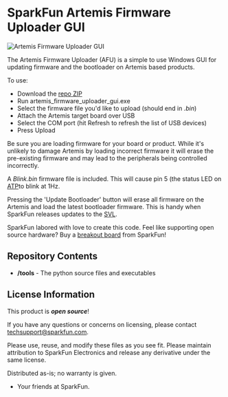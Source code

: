 SparkFun Artemis Firmware Uploader GUI
========================================

![Artemis Firmware Uploader GUI](https://cdn.sparkfun.com/assets/home_page_posts/3/2/4/5/Artemis_Firmware_Uploader_GUI.jpg)

The Artemis Firmware Uploader (AFU) is a simple to use Windows GUI for updating firmware and the bootloader on Artemis based products.

To use:

* Download the [repo ZIP](https://github.com/sparkfun/Artemis-Firmware-Upload-GUI/archive/master.zip)
* Run artemis_firmware_uploader_gui.exe
* Select the firmware file you'd like to upload (should end in *.bin*)
* Attach the Artemis target board over USB
* Select the COM port (hit Refresh to refresh the list of USB devices)
* Press Upload

Be sure you are loading firmware for your board or product. While it's unlikely to damage Artemis by loading incorrect firmware it will erase the pre-existing firmware and may lead to the peripherals being controlled incorrectly.

A *Blink.bin* firmware file is included. This will cause pin 5 (the status LED on [ATP](https://www.sparkfun.com/products/15442)to blink at 1Hz.

Pressing the 'Update Bootloader' button will erase all firmware on the Artemis and load the latest bootloader firmware. This is handy when SparkFun releases updates to the [SVL](https://github.com/sparkfun/SparkFun_Apollo3_AmbiqSuite_BSPs/blob/master/common/examples/artemis_svl/src/main.c).

SparkFun labored with love to create this code. Feel like supporting open source hardware? 
Buy a [breakout board](https://www.sparkfun.com/products/15444) from SparkFun!

Repository Contents
-------------------

* **/tools** - The python source files and executables

License Information
-------------------

This product is _**open source**_! 

If you have any questions or concerns on licensing, please contact techsupport@sparkfun.com.

Please use, reuse, and modify these files as you see fit. Please maintain attribution to SparkFun Electronics and release any derivative under the same license.

Distributed as-is; no warranty is given.

- Your friends at SparkFun.